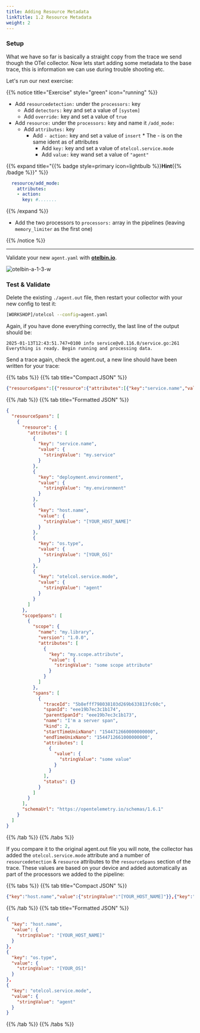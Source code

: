 ```yaml
---
title: Adding Resource Metadata
linkTitle: 1.2 Resource Metadata
weight: 2
---
```

### Setup

What we have so far is basically a straight copy from the trace we send though the OTel collector. Now lets start adding some metadata to the base trace, this is information we can use during trouble shooting etc.

Let's run our next exercise:

{{% notice title="Exercise" style="green" icon="running" %}}

- Add `resourcedetection:` under the `processors:` key
  - Add `detectors:` key and set a value of `[system]`
  - Add `override:` key and set a value of `true`
- Add `resource:` under the `processors:` key and name it `/add_mode:`
  - Add `attributes:` key
    - Add `- action:` key and set a value of `insert` * The - is on the same ident as of attributes
      - Add `key:` key and set a value of `otelcol.service.mode`
      - Add `value:` key wand set a value of `"agent"`

{{% expand title="{{% badge style=primary icon=lightbulb %}}**Hint**{{% /badge %}}" %}}

```yaml
  resource/add_mode:
    attributes:
    - action:
      key: #.......
```

{{% /expand %}}


- Add the two processors to `processors:` array in the pipelines (leaving `memory_limiter` as the first one)

{{% /notice %}}

---

Validate your new `agent.yaml` with **[otelbin.io](https://www.otelbin.io/)**.

![otelbin-a-1-3-w](../../images/agent-1-3w.png)

### Test & Validate

Delete the existing `./agent.out` file, then restart your collector with your new config to test it:

```bash
[WORKSHOP]/otelcol --config=agent.yaml
```

Again, if you have done everything correctly, the last line of the output should be:

```text
2025-01-13T12:43:51.747+0100 info service@v0.116.0/service.go:261 Everything is ready. Begin running and processing data.
```

Send a trace again, check the agent.out, a new line should have been written for your trace:

{{% tabs %}}
{{% tab title="Compact JSON" %}}

```json
{"resourceSpans":[{"resource":{"attributes":[{"key":"service.name","value":{"stringValue":"my.service"}},{"key":"deployment.environment","value":{"stringValue":"my.environment"}},{"key":"host.name","value":{"stringValue":"[YOUR_HOST_NAME]"}},{"key":"os.type","value":{"stringValue":"[YOUR_OS]"}},{"key":"otelcol.service.mode","value":{"stringValue":"agent"}}]},"scopeSpans":[{"scope":{"name":"my.library","version":"1.0.0","attributes":[{"key":"my.scope.attribute","value":{"stringValue":"some scope attribute"}}]},"spans":[{"traceId":"5b8efff798038103d269b633813fc60c","spanId":"eee19b7ec3c1b174","parentSpanId":"eee19b7ec3c1b173","name":"I'm a server span","kind":2,"startTimeUnixNano":"1544712660000000000","endTimeUnixNano":"1544712661000000000","attributes":[{"value":{"stringValue":"some value"}}],"status":{}}]}],"schemaUrl":"https://opentelemetry.io/schemas/1.6.1"}]}
```

{{% /tab %}}
{{% tab title="Formatted JSON" %}}

```json
{
  "resourceSpans": [
    {
      "resource": {
        "attributes": [
          {
            "key": "service.name",
            "value": {
              "stringValue": "my.service"
            }
          },
          {
            "key": "deployment.environment",
            "value": {
              "stringValue": "my.environment"
            }
          },
          {
            "key": "host.name",
            "value": {
              "stringValue": "[YOUR_HOST_NAME]"
            }
          },
          {
            "key": "os.type",
            "value": {
              "stringValue": "[YOUR_OS]"
            }
          },
          {
            "key": "otelcol.service.mode",
            "value": {
              "stringValue": "agent"
            }
          }
        ]
      },
      "scopeSpans": [
        {
          "scope": {
            "name": "my.library",
            "version": "1.0.0",
            "attributes": [
              {
                "key": "my.scope.attribute",
                "value": {
                  "stringValue": "some scope attribute"
                }
              }
            ]
          },
          "spans": [
            {
              "traceId": "5b8efff798038103d269b633813fc60c",
              "spanId": "eee19b7ec3c1b174",
              "parentSpanId": "eee19b7ec3c1b173",
              "name": "I'm a server span",
              "kind": 2,
              "startTimeUnixNano": "1544712660000000000",
              "endTimeUnixNano": "1544712661000000000",
              "attributes": [
                {
                  "value": {
                    "stringValue": "some value"
                  }
                }
              ],
              "status": {}
            }
          ]
        }
      ],
      "schemaUrl": "https://opentelemetry.io/schemas/1.6.1"
    }
  ]
}
```

{{% /tab %}}
{{% /tabs %}}

If you compare it to the original agent.out file you will note, the collector has added  the `otelcol.service.mode` attribute and a number of `resourcedetection` & `resource` attributes to the `resourceSpans` section of the trace.  These values are based on your device and added automatically as part of the processors we added to the pipeline:

{{% tabs %}}
{{% tab title="Compact JSON" %}}

```json
{"key":"host.name","value":{"stringValue":"[YOUR_HOST_NAME]"}},{"key":"os.type","value":{"stringValue":"[YOUR_OS]"}},{"key":"otelcol.service.mode","value":{"stringValue":"agent"}}
```

{{% /tab %}}
{{% tab title="Formatted JSON" %}}

```json
{
  "key": "host.name",
  "value": {
    "stringValue": "[YOUR_HOST_NAME]"
  }
},
{
  "key": "os.type",
  "value": {
    "stringValue": "[YOUR_OS]"
  }
},
{
  "key": "otelcol.service.mode",
  "value": {
    "stringValue": "agent"
  }
}
```

{{% /tab %}}
{{% /tabs %}}
